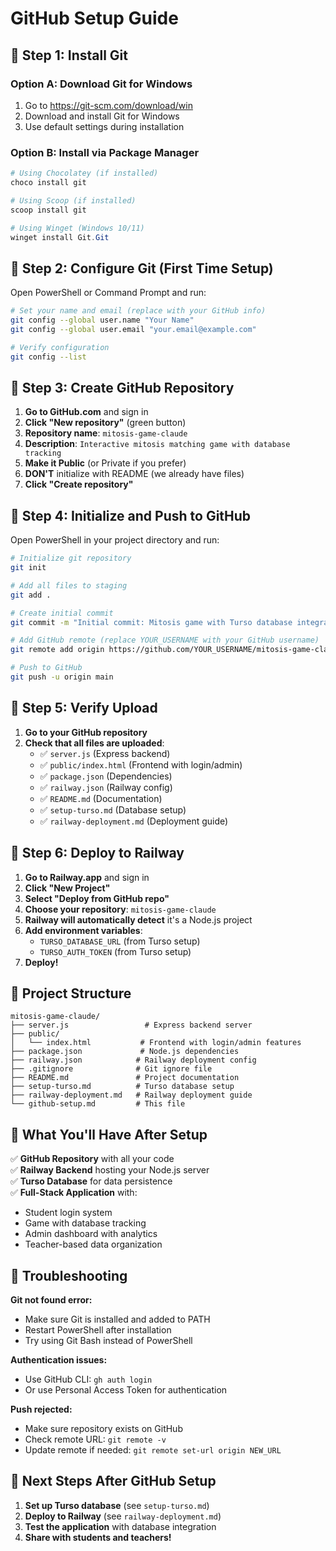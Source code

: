# GitHub Setup Guide

## 🚀 Step 1: Install Git

### Option A: Download Git for Windows
1. Go to https://git-scm.com/download/win
2. Download and install Git for Windows
3. Use default settings during installation

### Option B: Install via Package Manager
```powershell
# Using Chocolatey (if installed)
choco install git

# Using Scoop (if installed)
scoop install git

# Using Winget (Windows 10/11)
winget install Git.Git
```

## 🚀 Step 2: Configure Git (First Time Setup)

Open PowerShell or Command Prompt and run:

```bash
# Set your name and email (replace with your GitHub info)
git config --global user.name "Your Name"
git config --global user.email "your.email@example.com"

# Verify configuration
git config --list
```

## 🚀 Step 3: Create GitHub Repository

1. **Go to GitHub.com** and sign in
2. **Click "New repository"** (green button)
3. **Repository name**: `mitosis-game-claude`
4. **Description**: `Interactive mitosis matching game with database tracking`
5. **Make it Public** (or Private if you prefer)
6. **DON'T** initialize with README (we already have files)
7. **Click "Create repository"**

## 🚀 Step 4: Initialize and Push to GitHub

Open PowerShell in your project directory and run:

```bash
# Initialize git repository
git init

# Add all files to staging
git add .

# Create initial commit
git commit -m "Initial commit: Mitosis game with Turso database integration"

# Add GitHub remote (replace YOUR_USERNAME with your GitHub username)
git remote add origin https://github.com/YOUR_USERNAME/mitosis-game-claude.git

# Push to GitHub
git push -u origin main
```

## 🚀 Step 5: Verify Upload

1. **Go to your GitHub repository**
2. **Check that all files are uploaded**:
   - ✅ `server.js` (Express backend)
   - ✅ `public/index.html` (Frontend with login/admin)
   - ✅ `package.json` (Dependencies)
   - ✅ `railway.json` (Railway config)
   - ✅ `README.md` (Documentation)
   - ✅ `setup-turso.md` (Database setup)
   - ✅ `railway-deployment.md` (Deployment guide)

## 🚀 Step 6: Deploy to Railway

1. **Go to Railway.app** and sign in
2. **Click "New Project"**
3. **Select "Deploy from GitHub repo"**
4. **Choose your repository**: `mitosis-game-claude`
5. **Railway will automatically detect** it's a Node.js project
6. **Add environment variables**:
   - `TURSO_DATABASE_URL` (from Turso setup)
   - `TURSO_AUTH_TOKEN` (from Turso setup)
7. **Deploy!**

## 📁 Project Structure

```
mitosis-game-claude/
├── server.js                 # Express backend server
├── public/
│   └── index.html           # Frontend with login/admin features
├── package.json             # Node.js dependencies
├── railway.json            # Railway deployment config
├── .gitignore              # Git ignore file
├── README.md               # Project documentation
├── setup-turso.md          # Turso database setup
├── railway-deployment.md   # Railway deployment guide
└── github-setup.md         # This file
```

## 🎯 What You'll Have After Setup

✅ **GitHub Repository** with all your code  
✅ **Railway Backend** hosting your Node.js server  
✅ **Turso Database** for data persistence  
✅ **Full-Stack Application** with:
- Student login system
- Game with database tracking
- Admin dashboard with analytics
- Teacher-based data organization

## 🔧 Troubleshooting

**Git not found error:**
- Make sure Git is installed and added to PATH
- Restart PowerShell after installation
- Try using Git Bash instead of PowerShell

**Authentication issues:**
- Use GitHub CLI: `gh auth login`
- Or use Personal Access Token for authentication

**Push rejected:**
- Make sure repository exists on GitHub
- Check remote URL: `git remote -v`
- Update remote if needed: `git remote set-url origin NEW_URL`

## 🚀 Next Steps After GitHub Setup

1. **Set up Turso database** (see `setup-turso.md`)
2. **Deploy to Railway** (see `railway-deployment.md`)
3. **Test the application** with database integration
4. **Share with students and teachers!**


